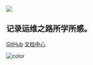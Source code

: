 <!-- _coverpage.md -->
![](https://static.llody.top/images/DM_20240323220512_001.png)

## 记录运维之路所学所感。

[GitHub](https://github.com/llody55/ullody-doc/)
[文档中心](文档)

<!-- 背景色 -->

![color](#f0f0f0)
